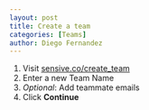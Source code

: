 ```yaml
---
layout: post
title: Create a team
categories: [Teams]
author: Diego Fernandez
---
```

1. Visit [sensive.co/create_team](https://app.sensive.co/create_team)
2. Enter a new Team Name
3. _Optional_: Add teammate emails 
4. Click **Continue**